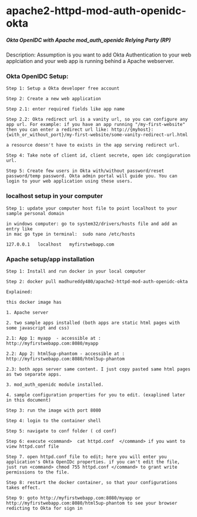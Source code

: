 # apache2-httpd-mod-auth-openidc-okta

##### Okta OpenIDC with Apache mod_auth_openidc Relying Party (RP)

Description: Assumption is you want to add Okta Authentication to your web applciation and your web app is running behind a Apache webserver.


### Okta OpenIDC Setup: 

    Step 1: Setup a Okta developer free account

    Step 2: Create a new web application

    Step 2.1: enter required fields like app name

    Step 2.2: Okta redirect url is a vanity url, so you can configure any app url. For example: if you have an app running "/my-first-website" then you can enter a redirect url like: http://{myhost}:{with_or_without_port}/my-first-website/some-vanity-redirect-url.html 

    a resource doesn't have to exists in the app serving redirect url.

    Step 4: Take note of client id, client secrete, open idc congiguration url.

    Step 5: Create few users in Okta with/without password/reset password/temp password. Okta admin portal will guide you. You can login to your web application using these users.

### localhost setup in your computer

    Step 1: update your computer host file to point localhost to your sample personal domain

    in windows computer: go to system32/drivers/hosts file and add an entry like
    in mac go type in terminal:  sudo nano /etc/hosts

    127.0.0.1   localhost   myfirstwebapp.com
    
    

### Apache setup/app installation

    Step 1: Install and run docker in your local computer

    Step 2: docker pull madhureddy480/apache2-httpd-mod-auth-openidc-okta

    Explained: 

    this docker image has 

    1. Apache server
    
    2. two sample apps installed (both apps are static html pages with some javascript and css)
    
    2.1: App 1: myapp  - accessible at : http://myfirstwebapp.com:8080/myapp
    
    2.2: App 2: html5up-phantom - accessible at : http://myfirstwebapp.com:8080/html5up-phantom
    
    2.3: both apps server same content. I just copy pasted same html pages as two separate apps.
    
    3. mod_auth_openidc module installed.
    
    4. sample configuration properties for you to edit. (exaplined later in this document)
    
    Step 3: run the image with port 8080

    Step 4: login to the container shell 

    Step 5: navigate to conf folder ( cd conf)

    Step 6: execute <command>  cat httpd.conf  </command> if you want to view httpd.conf file 

    Step 7. open httpd.conf file to edit; here you will enter you application's Okta OpenIDc properties. if you can't edit the file, just run <command> chmod 755 httpd.conf </command> to grant write permissions to the file.

    Step 8: restart the docker container, so that your configurations takes effect.

    Step 9: goto http://myfirstwebapp.com:8080/myapp or http://myfirstwebapp.com:8080/html5up-phantom to see your browser redicting to Okta for sign in

    
   
    
    
    
    
    
    
    
    



